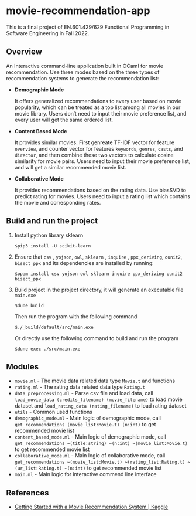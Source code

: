 # movie-recommendation-app

This is a final project of EN.601.429/629 Functional Programming in Software Engineering in Fall 2022.

## Overview

An Interactive command-line application built in OCaml for movie recommendation. Use three modes based on the three types of recommendation systems to generate the recommendation list:

- **Demographic Mode** 

  It offers generalized recommendations to every user based on movie popularity, which can be treated as a top list among all movies in our movie library. Users don’t need to input their movie preference list, and every user will get the same ordered list.

- **Content Based Mode** 

  It provides similar movies. First genreate TF-IDF vector for feature `overview`, and counter vector for features `keywords`, `genres`, `casts`, and `director`, and then combine these two vectors to calculate cosine similarity for movie pairs. Users need to input their movie preference list, and will get a similar recommended movie list.

- **Collaborative Mode** 

  It provides recommendations based on the rating data. Use biasSVD to predict rating for movies. Users need to input a rating list which contains the movie and corresponding rates.

## Build and run the project

1. Install python library sklearn 

   ```shell
   $pip3 install -U scikit-learn
   ```

2. Ensure that `csv` , `yojson`, `owl`, `sklearn` , `inquire` , `ppx_deriving`, `ounit2`, `bisect_ppx` and its dependencies are installed by running:

   ```shell
   $opam install csv yojson owl sklearn inquire ppx_deriving ounit2 bisect_ppx
   ```

3. Build project in the project directory, it will generate an executable file `main.exe`

   ```shell
   $dune build
   ```

   Then run the program with the following command

   ```shell
   $./_build/default/src/main.exe
   ```

   Or directly use the following command to build and run the program

   ```shell
   $dune exec ./src/main.exe
   ```

## Modules

- `movie.ml` - The movie data related data type `Movie.t` and functions
- `rating.ml` - The rating data related data type `Rating.t`
- `data_preprocessing.ml` - Parse csv file and load data, call `load_movie_data (credits_filename) (movie_filename)` to load movie dataset and `load_rating_data (rating_filename)` to load rating dataset
- `utils` - Common used functions
- `demographic_mode.ml` - Main logic of demographic mode, call `get_recommendations (movie_list:Movie.t) (n:int)` to get recommended movie list
- `content_based_mode.ml` - Main logic of demographic mode, call `get_recommendations ~(title:string) ~(n:int) ~(movie_list:Movie.t)` to get recommended movie list
- `collaborative_mode.ml` - Main logic of collaborative mode, call `get_recommendations ~(movie_list:Movie.t) ~(rating_list:Rating.t) ~(ur_list:Rating.t) ~(n:int)` to get recommended movie list
- `main.ml` - Main logic for interactive commend line interface

## References

- [Getting Started with a Movie Recommendation System | Kaggle](https://www.kaggle.com/code/ibtesama/getting-started-with-a-movie-recommendation-system)


